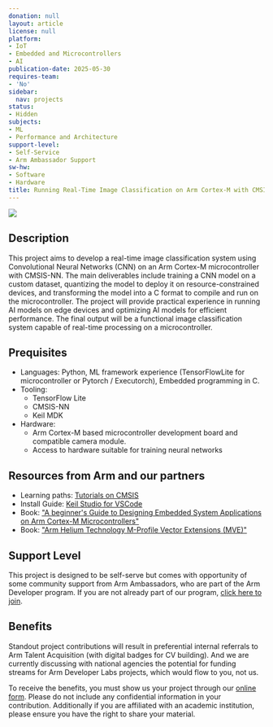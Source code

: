 ```yaml
---
donation: null
layout: article
license: null
platform:
- IoT
- Embedded and Microcontrollers
- AI
publication-date: 2025-05-30
requires-team:
- 'No'
sidebar:
  nav: projects
status:
- Hidden
subjects:
- ML
- Performance and Architecture
support-level:
- Self-Service
- Arm Ambassador Support
sw-hw:
- Software
- Hardware
title: Running Real-Time Image Classification on Arm Cortex-M with CMSIS-NN
---
```


<img class="image image--xl" src="/Arm-Developer-Labs/images/computer_vision.jpg"/>


## Description
This project aims to develop a real-time image classification system using Convolutional Neural Networks (CNN) on an Arm Cortex-M microcontroller with CMSIS-NN. The main deliverables include training a CNN model on a custom dataset, quantizing the model to deploy it on resource-constrained devices, and transforming the model into a C format to compile and run on the microcontroller. The project will provide practical experience in running AI models on edge devices and optimizing AI models for efficient performance. The final output will be a functional image classification system capable of real-time processing on a microcontroller.


## Prequisites

- Languages: Python, ML framework experience (TensorFlowLite for microcontroller or Pytorch / Executorch), Embedded programming in C. 
- Tooling: 
    - TensorFlow Lite
    - CMSIS-NN
    - Keil MDK
- Hardware: 
    - Arm Cortex-M based microcontroller development board and compatible camera module. 
    - Access to hardware suitable for training neural networks

## Resources from Arm and our partners

- Learning paths: [Tutorials on CMSIS](https://learn.arm.com/tag/cmsis/)
- Install Guide: [Keil Studio for VSCode](https://learn.arm.com/install-guides/keilstudio_vs/)
- Book: ["A beginner's Guide to Designing Embedded System Applications on Arm Cortex-M Microcontrollers"](https://www.arm.com/resources/education/books)
- Book: ["Arm Helium Technology M-Profile Vector Extensions (MVE)"](https://www.arm.com/resources/education/books)

## Support Level

This project is designed to be self-serve but comes with opportunity of some community support from Arm Ambassadors, who are part of the Arm Developer program. If you are not already part of our program, [click here to join](https://www.arm.com/resources/developer-program?#register).


## Benefits 

Standout project contributions will result in preferential internal referrals to Arm Talent Acquisition (with digital badges for CV building).  And we are currently discussing with national agencies the potential for funding streams for Arm Developer Labs projects, which would flow to you, not us.

To receive the benefits, you must show us your project through our [online form](https://forms.office.com/e/VZnJQLeRhD). Please do not include any confidential information in your contribution. Additionally if you are affiliated with an academic institution, please ensure you have the right to share your material.